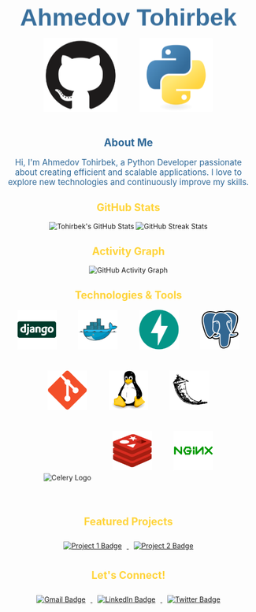 <!-- CSS animatsiya va formatlash -->
<style>
  @keyframes fadeInUp {
    0% {
      opacity: 0;
      transform: translateY(20px);
    }
    100% {
      opacity: 1;
      transform: translateY(0);
    }
  }

  @keyframes float {
    0% {
      transform: translateY(0px);
    }
    50% {
      transform: translateY(-20px);
    }
    100% {
      transform: translateY(0px);
    }
  }

  .header {
    text-align: center;
    font-family: Arial, sans-serif;
    animation: fadeInUp 2s ease-in-out;
  }

  .header img {
    width: 150px;
    height: 150px;
    margin: 0 20px;
    animation: float 3s ease-in-out infinite;
  }

  .header h1 {
    font-size: 3.5em;
    color: #306998;
    margin-top: 20px;
    animation: fadeInUp 2s ease-in-out;
  }

  .tech-logo {
    width: 80px;
    height: 80px;
    margin: 20px;
    animation: float 4s ease-in-out infinite;
  }
</style>

<!-- Yuqori qism: Ahmedov Tohirbek zamonaviy animatsiyasi -->
<div class="header">
  <h1>Ahmedov Tohirbek</h1>
  <p>
    <img src="https://raw.githubusercontent.com/devicons/devicon/master/icons/github/github-original.svg" alt="GitHub Logo">
    <img src="https://raw.githubusercontent.com/devicons/devicon/master/icons/python/python-original.svg" alt="Python Logo">
  </p>
</div>

<!-- Men haqimda bo'limi -->
<h2 align="center" style="color: #306998;">About Me</h2>
<p align="center" style="color: #306998; font-size: 1.2em;">
  Hi, I'm Ahmedov Tohirbek, a Python Developer passionate about creating efficient and scalable applications. I love to explore new technologies and continuously improve my skills.
</p>

<!-- GitHub Statistika -->
<h2 align="center" style="color: #FFD43B;">GitHub Stats</h2>
<p align="center">
  <img src="https://github-readme-stats.vercel.app/api?username=Tohirbek04&show_icons=true&theme=tokyonight" alt="Tohirbek's GitHub Stats" width="45%">
  <img src="https://github-readme-streak-stats.herokuapp.com/?user=Tohirbek04&theme=tokyonight" alt="GitHub Streak Stats" width="45%">
</p>

<!-- Jonli tahlil grafigi -->
<h2 align="center" style="color: #FFD43B;">Activity Graph</h2>
<p align="center">
  <img src="https://activity-graph.herokuapp.com/graph?username=Tohirbek04&theme=dracula&area=true&hide_border=true&custom_title=Contribution%20Graph" alt="GitHub Activity Graph">
</p>

<!-- Texnologiyalar va vositalar animatsiyasi -->
<h2 align="center" style="color: #FFD43B;">Technologies & Tools</h2>
<p align="center">
  <img class="tech-logo" src="https://raw.githubusercontent.com/devicons/devicon/master/icons/django/django-original.svg" alt="Django Logo">
  <img class="tech-logo" src="https://raw.githubusercontent.com/devicons/devicon/master/icons/docker/docker-original.svg" alt="Docker Logo">
  <img class="tech-logo" src="https://raw.githubusercontent.com/devicons/devicon/master/icons/fastapi/fastapi-original.svg" alt="FastAPI Logo">
  <img class="tech-logo" src="https://raw.githubusercontent.com/devicons/devicon/master/icons/postgresql/postgresql-original.svg" alt="PostgreSQL Logo">
  <img class="tech-logo" src="https://raw.githubusercontent.com/devicons/devicon/master/icons/git/git-original.svg" alt="Git Logo">
  <img class="tech-logo" src="https://raw.githubusercontent.com/devicons/devicon/master/icons/linux/linux-original.svg" alt="Linux Logo">
  <img class="tech-logo" src="https://raw.githubusercontent.com/devicons/devicon/master/icons/flask/flask-original.svg" alt="Flask Logo">
  <img class="tech-logo" src="https://raw.githubusercontent.com/devicons/devicon/master/icons/celery/celery-original.svg" alt="Celery Logo">
  <img class="tech-logo" src="https://raw.githubusercontent.com/devicons/devicon/master/icons/redis/redis-original.svg" alt="Redis Logo">
  <img class="tech-logo" src="https://raw.githubusercontent.com/devicons/devicon/master/icons/nginx/nginx-original.svg" alt="Nginx Logo">
</p>

<!-- Dinamik loyihalar -->
<h2 align="center" style="color: #FFD43B;">Featured Projects</h2>
<p align="center">
  <a href="https://github.com/Tohirbek04/Project1">
    <img src="https://img.shields.io/badge/Project_1-AI_Chatbot-FF6F61?style=for-the-badge&logo=python&logoColor=white" alt="Project 1 Badge" style="margin: 10px;">
  </a>
  <a href="https://github.com/Tohirbek04/Project2">
    <img src="https://img.shields.io/badge/Project_2-Web_Scraper-FF6F61?style=for-the-badge&logo=python&logoColor=white" alt="Project 2 Badge" style="margin: 10px;">
  </a>
</p>

<!-- Ijtimoiy tarmoqlar va aloqa -->
<h2 align="center" style="color: #FFD43B;">Let's Connect!</h2>
<p align="center">
  <a href="mailto:your-email@example.com">
    <img src="https://img.shields.io/badge/Email-D14836?style=for-the-badge&logo=gmail&logoColor=white" alt="Gmail Badge" style="margin: 10px;">
  </a>
  <a href="https://www.linkedin.com/in/your-linkedin-username">
    <img src="https://img.shields.io/badge/LinkedIn-0A66C2?style=for-the-badge&logo=linkedin&logoColor=white" alt="LinkedIn Badge" style="margin: 10px;">
  </a>
  <a href="https://twitter.com/your-twitter-username">
    <img src="https://img.shields.io/badge/Twitter-1DA1F2?style=for-the-badge&logo=twitter&logoColor=white" alt="Twitter Badge" style="margin: 10px;">
  </a>
</p>
